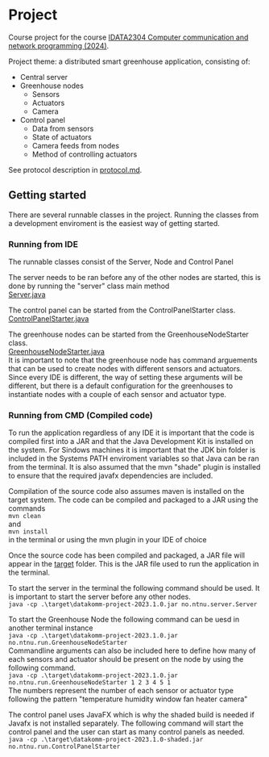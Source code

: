 # Project

Course project for the
course [IDATA2304 Computer communication and network programming (2024)](https://www.ntnu.edu/studies/courses/IDATA2304/2024).

Project theme: a distributed smart greenhouse application, consisting of:

* Central server
* Greenhouse nodes
  * Sensors
  * Actuators
  * Camera
* Control panel
  * Data from sensors
  * State of actuators
  * Camera feeds from nodes
  * Method of controlling actuators

  
See protocol description in [protocol.md](protocol.md).

## Getting started


There are several runnable classes in the project. Running the classes from a development enviroment is the easiest way
of getting started.

### Running from IDE

The runnable classes consist of the Server, Node and Control Panel

The server needs to be ran before any of the other nodes are started, this is done by running the "server" class main method  
[Server.java](src%2Fmain%2Fjava%2Fno%2Fntnu%2Fserver%2FServer.java)

The control panel can be started from the ControlPanelStarter class.  
[ControlPanelStarter.java](src%2Fmain%2Fjava%2Fno%2Fntnu%2Frun%2FControlPanelStarter.java)

The greenhouse nodes can be started from the GreenhouseNodeStarter class.  
[GreenhouseNodeStarter.java](src%2Fmain%2Fjava%2Fno%2Fntnu%2Frun%2FGreenhouseNodeStarter.java)  
It is important to note that the greenhouse node has command arguements that can be used to create nodes with different 
sensors and actuators. Since every IDE is different, the way of setting these arguments will be different, but there is a
default configuration for the greenhouses to instantiate nodes with a couple of each sensor and actuator type.





### Running from CMD (Compiled code)

To run the application regardless of any IDE it is important that the code is compiled first into a JAR and that the
Java Development Kit is installed on the system. For Sindows machines it is important that the JDK bin folder is included
in the Systems PATH enviroment variables so that Java can be ran from the terminal.
It is also assumed that the mvn "shade" plugin is installed to ensure that the required javafx dependencies are included.

Compilation of the source code also assumes maven is installed on the target system.
The code can be compiled and packaged to a JAR using the commands  
`
mvn clean
`  
and  
`
mvn install
`  
in the terminal or using the mvn plugin in your IDE of choice

Once the source code has been compiled and packaged, a JAR file will appear in the [target](target) folder.
This is the JAR file used to run the application in the terminal.

To start the server in the terminal the following command should be used. It is important to start the server before any other nodes.  
`
java -cp .\target\datakomm-project-2023.1.0.jar no.ntnu.server.Server
`  

To start the Greenhouse Node the following command can be uesd in another terminal instance  
`
java -cp .\target\datakomm-project-2023.1.0.jar no.ntnu.run.GreenhouseNodeStarter
`  
Commandline arguments can also be included here to define how many of each sensors and actuator should be present
on the node by using the following command.  
`
java -cp .\target\datakomm-project-2023.1.0.jar no.ntnu.run.GreenhouseNodeStarter 1 2 3 4 5 1
`  
The numbers represent the number of each sensor or actuator type following the pattern 
"temperature humidity window fan heater camera"

The control panel uses JavaFX which is why the shaded build is needed if Javafx is not installed separately.
The following command will start the control panel and the user can start as many control panels as needed.  
`
java -cp .\target\datakomm-project-2023.1.0-shaded.jar no.ntnu.run.ControlPanelStarter
`


